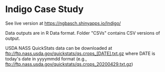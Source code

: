 # Indigo Case Study

See live version at https://ngbasch.shinyapps.io/Indigo/

Data outputs are in R Data format. Folder "CSVs" contains CSV versions of output.

USDA NASS QuickStats data can be downloaded at ftp://ftp.nass.usda.gov/quickstats/qs.crops_[DATE].txt.gz
where DATE is today's date in yyyymmdd format (e.g., ftp://ftp.nass.usda.gov/quickstats/qs.crops_20200429.txt.gz)
